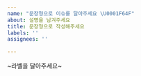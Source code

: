 ```yaml
---
name: "문장형으로 이슈를 달아주세요 \U0001F64F"
about: 설명을 남겨주세요
title: 문장형으로 작성해주세요
labels: ''
assignees: ''

---
```


~라벨을 달아주세요~

